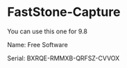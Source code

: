 # FastStone-Capture

You can use this one for 9.8

Name: Free Software

Serial: BXRQE-RMMXB-QRFSZ-CVVOX
